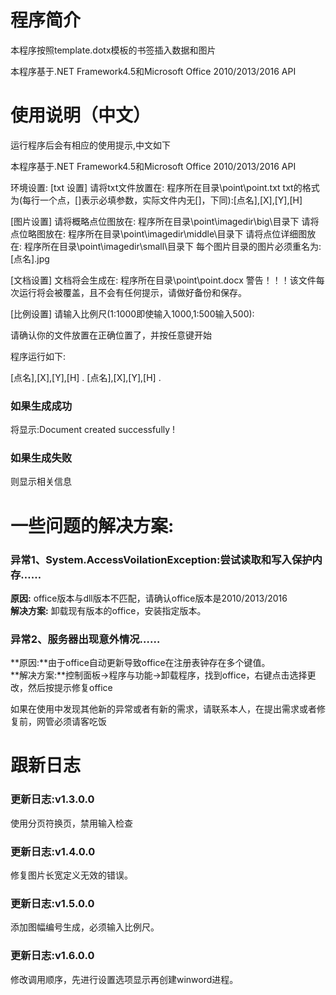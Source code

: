 # 程序简介
本程序按照template.dotx模板的书签插入数据和图片

本程序基于.NET Framework4.5和Microsoft Office 2010/2013/2016 API
# 使用说明（中文）
运行程序后会有相应的使用提示,中文如下

本程序基于.NET Framework4.5和Microsoft Office 2010/2013/2016 API

环境设置:
[txt 设置]
请将txt文件放置在: 程序所在目录\point\point.txt
txt的格式为(每行一个点，[]表示必填参数，实际文件内无[]，下同):[点名],[X],[Y],[H]

[图片设置]
请将概略点位图放在: 程序所在目录\point\imagedir\big\目录下
请将点位略图放在: 程序所在目录\point\imagedir\middle\目录下
请将点位详细图放在: 程序所在目录\point\imagedir\small\目录下
每个图片目录的图片必须重名为: [点名].jpg

[文档设置]
文档将会生成在: 程序所在目录\point\point.docx
警告！！！该文件每次运行将会被覆盖，且不会有任何提示，请做好备份和保存。

[比例设置]
请输入比例尺(1:1000即使输入1000,1:500输入500):


请确认你的文件放置在正确位置了，并按任意键开始

程序运行如下:

[点名],[X],[Y],[H]
         .
[点名],[X],[Y],[H]
	.

### 如果生成成功
将显示:Document created successfully !

### 如果生成失败
则显示相关信息

# 一些问题的解决方案:
### 异常1、System.AccessVoilationException:尝试读取和写入保护内存……  
**原因:** office版本与dll版本不匹配，请确认office版本是2010/2013/2016  
**解决方案:** 卸载现有版本的office，安装指定版本。  

### 异常2、服务器出现意外情况……  
**原因:**由于office自动更新导致office在注册表钟存在多个键值。  
**解决方案:**控制面板->程序与功能->卸载程序，找到office，右键点击选择更改，然后按提示修复office  

如果在使用中发现其他新的异常或者有新的需求，请联系本人，在提出需求或者修复前，网管必须请客吃饭  

# 跟新日志
### 更新日志:v1.3.0.0  
使用分页符换页，禁用输入检查  

### 更新日志:v1.4.0.0  
修复图片长宽定义无效的错误。  

### 更新日志:v1.5.0.0  
添加图幅编号生成，必须输入比例尺。  

### 更新日志:v1.6.0.0  
修改调用顺序，先进行设置选项显示再创建winword进程。  

